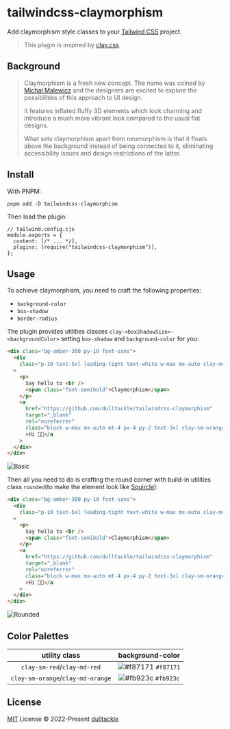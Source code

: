 # tailwindcss-claymorphism

Add claymorphism style classes to your [Tailwind CSS](https://tailwindcss.com/docs/what-is-tailwind/) project.

> This plugin is inspired by [clay.css](https://github.com/codeAdrian/clay.css).

## Background

> Claymorphism is a fresh new concept. The name was coined by [Michał Malewicz](https://hype4.academy/articles/design/claymorphism-in-user-interfaces) and the designers are excited to explore the possibilities of this approach to UI design.
>
> It features inflated fluffy 3D elements which look charming and introduce a much more vibrant look compared to the usual flat designs.
>
> What sets claymorphism apart from neumorphism is that it floats above the background instead of being connected to it, eliminating accessibility issues and design restrictions of the latter.

## Install

With PNPM:

```SH
pnpm add -D tailwindcss-claymorphism
```

Then load the plugin:

```JS
// tailwind.config.cjs
module.exports = {
  content: [/* ... */],
  plugins: [require("tailwindcss-claymorphism")],
};
```

## Usage

To achieve claymorphism, you need to craft the following properties:

- `background-color`
- `box-shadow`
- `border-radius`

The plugin provides utilities classes `clay-<boxShadowSize>-<backgroundColor>` setting `box-shadow` and `background-color` for you:

```HTML
<div class="bg-amber-300 py-10 font-sans">
  <div
    class="p-10 text-5xl leading-tight text-white w-max mx-auto clay-md-red"
  >
    <p>
      Say hello to <br />
      <span class="font-semibold">Claymorphism</span>
    </p>
    <a
      href="https://github.com/dulltackle/tailwindcss-claymorphism"
      target="_blank"
      rel="noreferrer"
      class="block w-max mx-auto mt-4 px-4 py-2 text-3xl clay-sm-orange"
      >Hi 👋🏻</a
    >
  </div>
</div>
```

![Basic](https://s3.bmp.ovh/imgs/2022/08/05/6a0d0b7de624c48a.png)

Then all you need to do is crafting the round corner with build-in utilities class `rounded`(to make the element look like [Squircle](https://en.wikipedia.org/wiki/Squircle)):

```HTML
<div class="bg-amber-300 py-10 font-sans">
  <div
    class="p-10 text-5xl leading-tight text-white w-max mx-auto clay-md-red rounded-3xl"
  >
    <p>
      Say hello to <br />
      <span class="font-semibold">Claymorphism</span>
    </p>
    <a
      href="https://github.com/dulltackle/tailwindcss-claymorphism"
      target="_blank"
      rel="noreferrer"
      class="block w-max mx-auto mt-4 px-4 py-2 text-3xl clay-sm-orange rounded-xl"
      >Hi 👋🏻</a
    >
  </div>
</div>
```

![Rounded](https://s3.bmp.ovh/imgs/2022/08/05/6670a10fa0a9e383.png)

## Color Palettes

|        utility class        |                          background-color                           |
| :-------------------------: | :-----------------------------------------------------------------: |
| `clay-sm-red`/`clay-md-red` | ![#f87171](https://user-images.githubusercontent.com/45963660/193528975-acc97d29-f3d2-4927-aae4-f599a0d95424.svg) `#f87171` |
| `clay-sm-orange`/`clay-md-orange` | ![#fb923c](https://user-images.githubusercontent.com/45963660/193531101-3424e770-f2c7-4729-bec4-32dc3a70882b.svg) `#fb923c` |


## License

[MIT](./LICENSE) License © 2022-Present [dulltackle](https://github.com/dulltackle)

